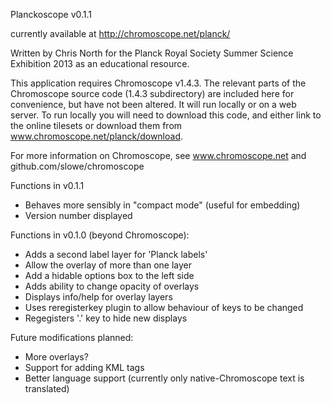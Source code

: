 Planckoscope v0.1.1

currently available at http://chromoscope.net/planck/

Written by Chris North for the Planck Royal Society Summer Science Exhibition 2013 as an educational resource.

This application requires Chromoscope v1.4.3.
The relevant parts of the Chromoscope source code (1.4.3 subdirectory) are included here for convenience, but have not been altered.
It will run locally or on a web server. To run locally you will need to download this code, and either link to the online tilesets or download them from www.chromoscope.net/planck/download.

For more information on Chromoscope, see www.chromoscope.net and github.com/slowe/chromoscope

Functions in v0.1.1
 * Behaves more sensibly in "compact mode" (useful for embedding)
 * Version number displayed

Functions in v0.1.0 (beyond Chromoscope):
 * Adds a second label layer for 'Planck labels'
 * Allow the overlay of more than one layer
 * Add a hidable options box to the left side
 * Adds ability to change opacity of overlays
 * Displays info/help for overlay layers
 * Uses reregisterkey plugin to allow behaviour of keys to be changed
 * Regegisters '.' key to hide new displays
 
Future modifications planned:
 * More overlays?
 * Support for adding KML tags
 * Better language support (currently only native-Chromoscope text is translated)

